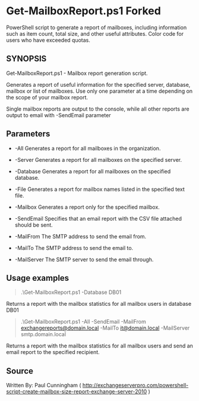 # Get-MailboxReport.ps1 Forked
PowerShell script to generate a report of mailboxes, including information such as item count, total size, and other useful attributes. Color code for users who have exceeded quotas.

## SYNOPSIS
Get-MailboxReport.ps1 - Mailbox report generation script.

Generates a report of useful information for the specified server, database, mailbox or list of mailboxes. Use only one parameter at a time depending on the scope of your mailbox report.

Single mailbox reports are output to the console, while all other reports are output to email with -SendEmail parameter

## Parameters
- -All
Generates a report for all mailboxes in the organization.

- -Server
Generates a report for all mailboxes on the specified server.

- -Database
Generates a report for all mailboxes on the specified database.

- -File
Generates a report for mailbox names listed in the specified text file.

- -Mailbox
Generates a report only for the specified mailbox.

- -SendEmail
Specifies that an email report with the CSV file attached should be sent.

- -MailFrom
The SMTP address to send the email from.

- -MailTo
The SMTP address to send the email to.

- -MailServer
The SMTP server to send the email through.

## Usage examples
> .\Get-MailboxReport.ps1 -Database DB01

Returns a report with the mailbox statistics for all mailbox users in database DB01

> .\Get-MailboxReport.ps1 -All -SendEmail -MailFrom exchangereports@domain.local -MailTo it@domain.local -MailServer smtp.domain.local

Returns a report with the mailbox statistics for all mailbox users and send an email report to the specified recipient.


## Source
Written By: Paul Cunningham ( http://exchangeserverpro.com/powershell-script-create-mailbox-size-report-exchange-server-2010 )
